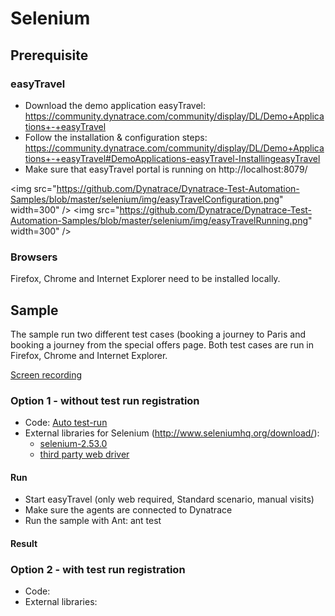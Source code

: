 # Selenium

## Prerequisite

### easyTravel

* Download the demo application easyTravel: https://community.dynatrace.com/community/display/DL/Demo+Applications+-+easyTravel
* Follow the installation & configuration steps: https://community.dynatrace.com/community/display/DL/Demo+Applications+-+easyTravel#DemoApplications-easyTravel-InstallingeasyTravel
* Make sure that easyTravel portal is running on http://localhost:8079/ 

<img src="https://github.com/Dynatrace/Dynatrace-Test-Automation-Samples/blob/master/selenium/img/easyTravelConfiguration.png" width=300" /> <img src="https://github.com/Dynatrace/Dynatrace-Test-Automation-Samples/blob/master/selenium/img/easyTravelRunning.png" width=300" />

### Browsers

Firefox, Chrome and Internet Explorer need to be installed locally.

## Sample

The sample run two different test cases (booking a journey to Paris and booking a journey from the special offers page. Both test cases are run in Firefox, Chrome and Internet Explorer.

[Screen recording](./video/easyTravel_Selenium.avi)

### Option 1 - without test run registration

* Code: [Auto test-run](./code/auto-test-run/)
* External libraries for Selenium (http://www.seleniumhq.org/download/):
  * [selenium-2.53.0](./code/auto-test-run/lib/selenium-2.53.0) 
  * [third party web driver](./code/auto-test-run/lib/driver)
 
#### Run

* Start easyTravel (only web required, Standard scenario, manual visits)
* Make sure the agents are connected to Dynatrace
* Run the sample with Ant: ant test

#### Result



### Option 2 - with test run registration

* Code: 
* External libraries: 
